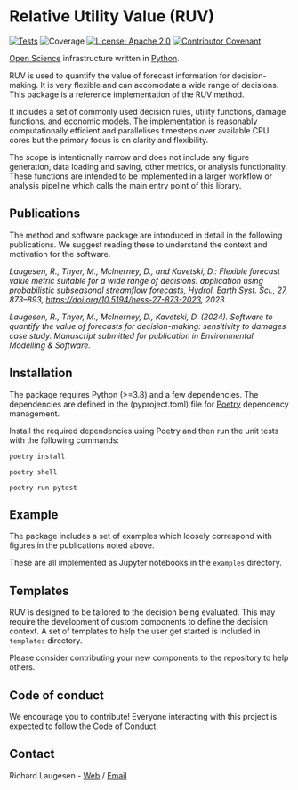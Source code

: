 # Relative Utility Value (RUV)

[![Tests](https://github.com/richardlaugesen/relative-utility-value/actions/workflows/python-package.yml/badge.svg)](https://github.com/richardlaugesen/relative-utility-value/actions/workflows/python-package.yml)
![Coverage](https://img.shields.io/badge/dynamic/json?color=green&label=Coverage&query=$.files[%27coverage.json%27].content&url=https://api.github.com/gists/a08622619e06b2157bee092f47e404d9)
[![License: Apache 2.0](https://img.shields.io/badge/License-Apache_2.0-blue.svg)](https://opensource.org/licenses/Apache-2.0)
[![Contributor Covenant](https://img.shields.io/badge/Contributor%20Covenant-2.1-4baaaa.svg)](code_of_conduct.md)

[Open Science](https://en.wikipedia.org/wiki/Open_science) infrastructure written in [Python](https://python.org/).

RUV is used to quantify the value of forecast information for decision-making. 
It is very flexible and can accomodate a wide range of decisions. 
This package is a reference implementation of the RUV method.

It includes a set of commonly used decision rules, utility functions, damage functions, and economic models.
The implementation is reasonably computationally efficient and parallelises timesteps over available CPU cores but the primary focus is on clarity and flexibility.

The scope is intentionally narrow and does not include any figure generation, data loading and saving, other metrics, or analysis functionality. 
These functions are intended to be implemented in a larger workflow or analysis pipeline which calls the main entry point of this library. 

## Publications

The method and software package are introduced in detail in the following publications. We suggest reading these to understand the context and motivation for the software.

*Laugesen, R., Thyer, M., McInerney, D., and Kavetski, D.: Flexible forecast value metric suitable for a wide range of decisions: application using probabilistic subseasonal streamflow forecasts, Hydrol. Earth Syst. Sci., 27, 873–893, https://doi.org/10.5194/hess-27-873-2023, 2023.*

*Laugesen, R., Thyer, M., McInerney, D., Kavetski, D. (2024). Software to quantify the value of forecasts for decision-making: sensitivity to damages case study. Manuscript submitted for publication in Environmental Modelling & Software.*

## Installation

The package requires Python (>=3.8) and a few dependencies. The dependencies are defined in the (pyproject.toml) file for [Poetry](https://python-poetry.org/) dependency management.

Install the required dependencies using Poetry and then run the unit tests with the following commands:

    poetry install

    poetry shell

    poetry run pytest

## Example

The package includes a set of examples which loosely correspond with figures in the publications noted above. 

These are all implemented as Jupyter notebooks in the `examples` directory.

## Templates

RUV is designed to be tailored to the decision being evaluated. 
This may require the development of custom components to define the decision context. 
A set of templates to help the user get started is included in `templates` directory.

Please consider contributing your new components to the repository to help others.

## Code of conduct

We encourage you to contribute! Everyone interacting with this project is expected to follow the [Code of Conduct](code_of_conduct.md). 

## Contact

Richard Laugesen - [Web](https://laugesen.com.au) / [Email](mailto://ruv@laugesen.com.au)
